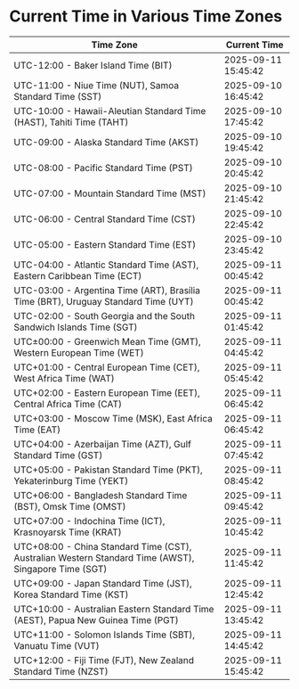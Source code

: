 # Current Time in Various Time Zones

| Time Zone | Current Time |
|-----------|--------------|
| UTC-12:00 - Baker Island Time (BIT) | 2025-09-11 15:45:42 |
| UTC-11:00 - Niue Time (NUT), Samoa Standard Time (SST) | 2025-09-10 16:45:42 |
| UTC-10:00 - Hawaii-Aleutian Standard Time (HAST), Tahiti Time (TAHT) | 2025-09-10 17:45:42 |
| UTC-09:00 - Alaska Standard Time (AKST) | 2025-09-10 19:45:42 |
| UTC-08:00 - Pacific Standard Time (PST) | 2025-09-10 20:45:42 |
| UTC-07:00 - Mountain Standard Time (MST) | 2025-09-10 21:45:42 |
| UTC-06:00 - Central Standard Time (CST) | 2025-09-10 22:45:42 |
| UTC-05:00 - Eastern Standard Time (EST) | 2025-09-10 23:45:42 |
| UTC-04:00 - Atlantic Standard Time (AST), Eastern Caribbean Time (ECT) | 2025-09-11 00:45:42 |
| UTC-03:00 - Argentina Time (ART), Brasília Time (BRT), Uruguay Standard Time (UYT) | 2025-09-11 00:45:42 |
| UTC-02:00 - South Georgia and the South Sandwich Islands Time (SGT) | 2025-09-11 01:45:42 |
| UTC±00:00 - Greenwich Mean Time (GMT), Western European Time (WET) | 2025-09-11 04:45:42 |
| UTC+01:00 - Central European Time (CET), West Africa Time (WAT) | 2025-09-11 05:45:42 |
| UTC+02:00 - Eastern European Time (EET), Central Africa Time (CAT) | 2025-09-11 06:45:42 |
| UTC+03:00 - Moscow Time (MSK), East Africa Time (EAT) | 2025-09-11 06:45:42 |
| UTC+04:00 - Azerbaijan Time (AZT), Gulf Standard Time (GST) | 2025-09-11 07:45:42 |
| UTC+05:00 - Pakistan Standard Time (PKT), Yekaterinburg Time (YEKT) | 2025-09-11 08:45:42 |
| UTC+06:00 - Bangladesh Standard Time (BST), Omsk Time (OMST) | 2025-09-11 09:45:42 |
| UTC+07:00 - Indochina Time (ICT), Krasnoyarsk Time (KRAT) | 2025-09-11 10:45:42 |
| UTC+08:00 - China Standard Time (CST), Australian Western Standard Time (AWST), Singapore Time (SGT) | 2025-09-11 11:45:42 |
| UTC+09:00 - Japan Standard Time (JST), Korea Standard Time (KST) | 2025-09-11 12:45:42 |
| UTC+10:00 - Australian Eastern Standard Time (AEST), Papua New Guinea Time (PGT) | 2025-09-11 13:45:42 |
| UTC+11:00 - Solomon Islands Time (SBT), Vanuatu Time (VUT) | 2025-09-11 14:45:42 |
| UTC+12:00 - Fiji Time (FJT), New Zealand Standard Time (NZST) | 2025-09-11 15:45:42 |
